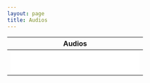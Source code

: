 ```yaml
---
layout: page
title: Audios
---
```


  |Audios|
  |---|
  |<iframe frameborder="no" border="0" marginwidth="0" marginheight="0" width=298 height=52 src="//music.163.com/outchain/player?type=2&id=2177197&auto=0&height=32"></iframe>| 
